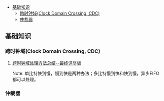 

- [基础知识](#基础知识)
  - [跨时钟域(Clock Domain Crossing, CDC)](#CDC)
  - [仲裁器](#仲裁器)







## 基础知识

### <a name="CDC">跨时钟域(Clock Domain Crossing, CDC)</a>

1. [跨时钟域处理方法总结--最终详尽版](https://www.cnblogs.com/lyc-seu/p/12441366.html)

   Note: 单比特快到慢，慢到快是两种办法；多比特慢到快和快到慢，异步FIFO都可以处理。

### 仲裁器
